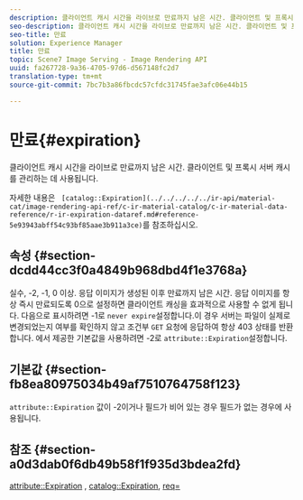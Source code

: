 ```yaml
---
description: 클라이언트 캐시 시간을 라이브로 만료까지 남은 시간. 클라이언트 및 프록시 서버 캐시를 관리하는 데 사용됩니다.
seo-description: 클라이언트 캐시 시간을 라이브로 만료까지 남은 시간. 클라이언트 및 프록시 서버 캐시를 관리하는 데 사용됩니다.
seo-title: 만료
solution: Experience Manager
title: 만료
topic: Scene7 Image Serving - Image Rendering API
uuid: fa267728-9a36-4705-97d6-d567148fc2d7
translation-type: tm+mt
source-git-commit: 7bc7b3a86fbcdc57cfdc31745fae3afc06e44b15

---
```



# 만료{#expiration}

클라이언트 캐시 시간을 라이브로 만료까지 남은 시간. 클라이언트 및 프록시 서버 캐시를 관리하는 데 사용됩니다.

자세한 내용은 ` [catalog::Expiration](../../../../../ir-api/material-cat/image-rendering-api-ref/c-ir-material-catalog/c-ir-material-data-reference/r-ir-expiration-dataref.md#reference-5e93943abff54c93bf85aae3b911a3ce)`를 참조하십시오.

## 속성 {#section-dcdd44cc3f0a4849b968dbd4f1e3768a}

실수, -2, -1, 0 이상. 응답 이미지가 생성된 이후 만료까지 남은 시간. 응답 이미지를 항상 즉시 만료되도록 0으로 설정하면 클라이언트 캐싱을 효과적으로 사용할 수 없게 됩니다. 다음으로 표시하려면 -1로 `never expire`설정합니다.이 경우 서버는 파일이 실제로 변경되었는지 여부를 확인하지 않고 조건부 `GET` 요청에 응답하여 항상 403 상태를 반환합니다. 에서 제공한 기본값을 사용하려면 -2로 `attribute::Expiration`설정합니다.

## 기본값 {#section-fb8ea80975034b49af7510764758f123}

`attribute::Expiration` 값이 -2이거나 필드가 비어 있는 경우 필드가 없는 경우에 사용됩니다.

## 참조 {#section-a0d3dab0f6db49b58f1f935d3bdea2fd}

[attribute::Expiration](../../../../../ir-api/material-cat/image-rendering-api-ref/c-ir-material-catalog/c-ir-attributes-reference/r-ir-expiration.md#reference-0f68ad8199c64bd4bc8d27dd78b7d996) , [catalog::Expiration](../../../../../ir-api/material-cat/image-rendering-api-ref/c-ir-material-catalog/c-ir-material-data-reference/r-ir-expiration-dataref.md#reference-5e93943abff54c93bf85aae3b911a3ce), [req=](../../../../../ir-api/http-protocol/image-rendering-api-ref/c-ir-http-protocol-ref/c-ir-http-protocol-command-reference/r-ir-req.md#reference-792b1a663fb64261bd2de2a209b847fb)
